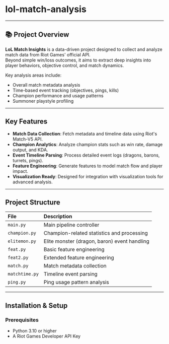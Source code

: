 # lol-match-analysis

---

## 📚 Project Overview

**LoL Match Insights** is a data-driven project designed to collect and analyze match data from Riot Games' official API.  
Beyond simple win/loss outcomes, it aims to extract deep insights into player behaviors, objective control, and match dynamics.

Key analysis areas include:
- Overall match metadata analysis
- Time-based event tracking (objectives, pings, kills)
- Champion performance and usage patterns
- Summoner playstyle profiling

---

## Key Features

- **Match Data Collection**: Fetch metadata and timeline data using Riot's Match-V5 API.
- **Champion Analytics**: Analyze champion stats such as win rate, damage output, and KDA.
- **Event Timeline Parsing**: Process detailed event logs (dragons, barons, turrets, pings).
- **Feature Engineering**: Generate features to model match flow and player impact.
- **Visualization Ready**: Designed for integration with visualization tools for advanced analysis.

---

## Project Structure

| File          | Description |
|:--------------|:------------|
| `main.py`     | Main pipeline controller |
| `champion.py` | Champion-related statistics and processing |
| `elitemon.py` | Elite monster (dragon, baron) event handling |
| `feat.py`     | Basic feature engineering |
| `feat2.py`    | Extended feature engineering |
| `match.py`    | Match metadata collection |
| `matchtime.py`| Timeline event parsing |
| `ping.py`     | Ping usage pattern analysis |

---

## Installation & Setup

### Prerequisites
- Python 3.10 or higher
- A Riot Games Developer API Key
